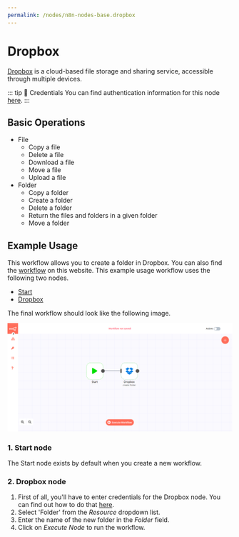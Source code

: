 ```yaml
---
permalink: /nodes/n8n-nodes-base.dropbox
---
```


# Dropbox

[Dropbox](https://dropbox.com) is a cloud-based file storage and sharing service, accessible through multiple devices.

::: tip 🔑 Credentials
You can find authentication information for this node [here](../../../credentials/Dropbox/README.md).
:::

## Basic Operations

- File
	- Copy a file
	- Delete a file
	- Download a file
	- Move a file
	- Upload a file
- Folder
	- Copy a folder
	- Create a folder
	- Delete a folder
	- Return the files and folders in a given folder
	- Move a folder

## Example Usage

This workflow allows you to create a folder in Dropbox. You can also find the [workflow](https://n8n.io/workflows/439) on this website. This example usage workflow uses the following two nodes.
- [Start](../../core-nodes/Start)
- [Dropbox]()

The final workflow should look like the following image.

![A workflow with the Dropbox node](./workflow.png)

### 1. Start node

The Start node exists by default when you create a new workflow.

### 2. Dropbox node

1. First of all, you'll have to enter credentials for the Dropbox node. You can find out how to do that [here](../../../credentials/Dropbox/).
2. Select 'Folder' from the *Resource* dropdown list.
3. Enter the name of the new folder in the *Folder* field.
4. Click on *Execute Node* to run the workflow.
